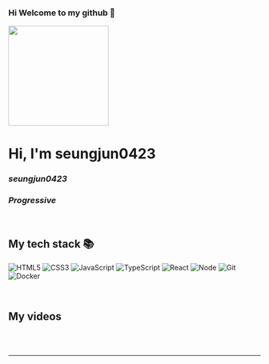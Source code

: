 ### Hi Welcome to my github 👋
<img align="center" src="https://user-images.githubusercontent.com/87581422/170853049-f7b3c723-6d54-4740-ad9c-756d5e735179.svg" width="200"/>



<h1> Hi, I'm seungjun0423</h1>

<p>
  <em>
    <h3>
        seungjun0423 
      </a>
    </h3>
  </em>
  <em>
  <h3>
    Progressive 
    </a>
  </h3>
    </em>
  </em>
</p>

<br />
<h2> My tech stack 📚 </h2>

![HTML5](https://img.shields.io/badge/-HTML5-F05032?style=for-the-badge&logo=html5&logoColor=ffffff)
![CSS3](https://img.shields.io/badge/-CSS3-007ACC?style=for-the-badge&logo=css3)
![JavaScript](https://img.shields.io/badge/-JavaScript-%23F7DF1C?style=for-the-badge&logo=javascript&logoColor=000000&labelColor=%23F7DF1C&color=%23FFCE5A)
![TypeScript](https://img.shields.io/badge/-TypeScript-007ACC?style=for-the-badge&logo=typescript&logoColor=white)
![React](https://img.shields.io/badge/-React-222222?style=for-the-badge&logo=react)
![Node](https://img.shields.io/badge/-Nodejs-43853d?style=for-the-badge&logo=Node.js&logoColor=white)
![Git](https://img.shields.io/badge/-Git-F05032?style=for-the-badge&logo=git&logoColor=ffffff)
![Docker](https://img.shields.io/badge/-Docker-46a2f1?style=for-the-badge&logo=docker&logoColor=ffffff)

<br/>

<h2>My videos</h2>

<br/>
<br/>

---
